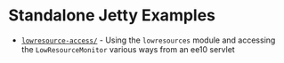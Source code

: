 # Standalone Jetty Examples

* [`lowresource-access/`](lowresource-access/) - Using the `lowresources` module and accessing the `LowResourceMonitor` various ways from an ee10 servlet
